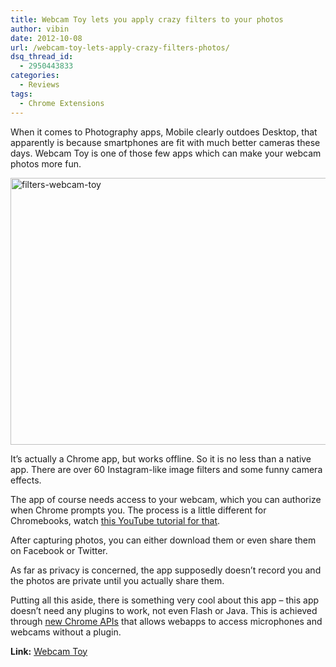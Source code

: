 ```yaml
---
title: Webcam Toy lets you apply crazy filters to your photos
author: vibin
date: 2012-10-08
url: /webcam-toy-lets-apply-crazy-filters-photos/
dsq_thread_id:
  - 2950443833
categories:
  - Reviews
tags:
  - Chrome Extensions
---
```

When it comes to Photography apps, Mobile clearly outdoes Desktop, that apparently is because smartphones are fit with much better cameras these days. Webcam Toy is one of those few apps which can make your webcam photos more fun.

[<img class="aligncenter size-full wp-image-66840" title="Filters in Webcam Toy" src="http://cdn.devilsworkshop.org/files/2012/10/Filters.jpg" alt="filters-webcam-toy" width="667" height="427" />][1]

It&#8217;s actually a Chrome app, but works offline. So it is no less than a native app. There are over 60 Instagram-like image filters and some funny camera effects.

The app of course needs access to your webcam, which you can authorize when Chrome prompts you. The process is a little different for Chromebooks, watch <a href="http://www.youtube.com/watch?v=hYQD8DZqYq0&feature=youtu.be" onclick="_gaq.push(['_trackEvent', 'outbound-article', 'http://www.youtube.com/watch?v=hYQD8DZqYq0&feature=youtu.be', 'this YouTube tutorial for that']);" >this YouTube tutorial for that</a>.

After capturing photos, you can either download them or even share them on Facebook or Twitter.

As far as privacy is concerned, the app supposedly doesn&#8217;t record you and the photos are private until you actually share them.

Putting all this aside, there is something very cool about this app &#8211; this app doesn&#8217;t need any plugins to work, not even Flash or Java. This is achieved through <a href="http://chrome.blogspot.in/2012/07/new-senses-for-web.html" onclick="_gaq.push(['_trackEvent', 'outbound-article', 'http://chrome.blogspot.in/2012/07/new-senses-for-web.html', 'new Chrome APIs']);" >new Chrome APIs</a> that allows webapps to access microphones and webcams without a plugin.

**Link:** <a href="https://chrome.google.com/webstore/detail/webcam-toy/lfbgimoladefibpklnfmkpknadbklade" onclick="_gaq.push(['_trackEvent', 'outbound-article', 'https://chrome.google.com/webstore/detail/webcam-toy/lfbgimoladefibpklnfmkpknadbklade', 'Webcam Toy']);" >Webcam Toy</a>

 [1]: http://cdn.devilsworkshop.org/files/2012/10/Filters.jpg
